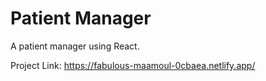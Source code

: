 # Patient Manager

A patient manager using React.

Project Link: <https://fabulous-maamoul-0cbaea.netlify.app/>
